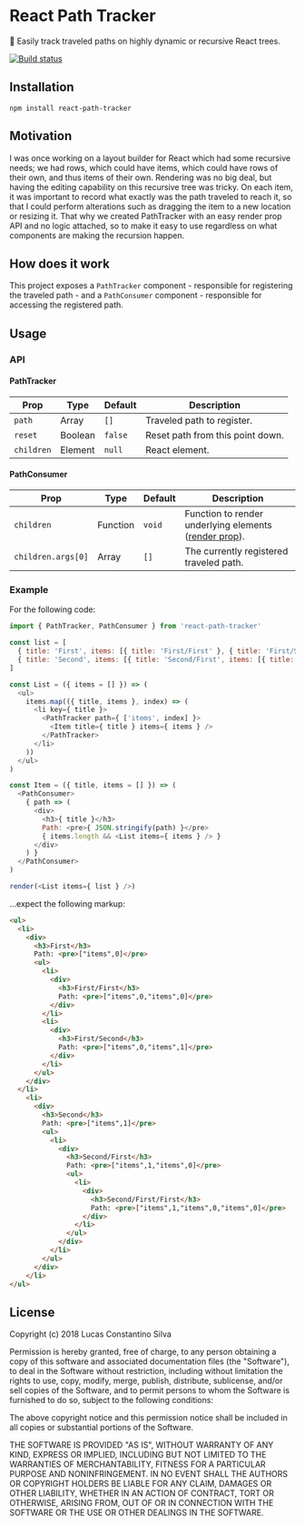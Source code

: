 # React Path Tracker

:paw_prints: Easily track traveled paths on highly dynamic or recursive React trees.

[![Build status](https://travis-ci.org/lucasconstantino/react-path-tracker.svg?branch=master)](https://travis-ci.org/lucasconstantino/react-path-tracker)

## Installation

```
npm install react-path-tracker
```

## Motivation

I was once working on a layout builder for React which had some recursive needs; we had rows, which could have items, which could have rows of their own, and thus items of their own. Rendering was no big deal, but having the editing capability on this recursive tree was tricky. On each item, it was important to record what exactly was the path traveled to reach it, so that I could perform alterations such as dragging the item to a new location or resizing it. That why we created PathTracker with an easy render prop API and no logic attached, so to make it easy to use regardless on what components are making the recursion happen.

## How does it work

This project exposes a `PathTracker` component - responsible for registering the traveled path - and a `PathConsumer` component - responsible for accessing the registered path.

## Usage

### API

#### PathTracker

Prop | Type | Default | Description
---------|------|---------|------------
`path` | Array | `[]` | Traveled path to register.
`reset` | Boolean | `false` | Reset path from this point down.
`children` | Element | `null` | React element.

#### PathConsumer

Prop | Type | Default | Description
---------|------|---------|------------
`children` | Function | `void` | Function to render underlying elements ([render prop](https://reactjs.org/docs/render-props.html)).
`children.args[0]` | Array | `[]` | The currently registered traveled path.

### Example

For the following code:

```js
import { PathTracker, PathConsumer } from 'react-path-tracker'

const list = [
  { title: 'First', items: [{ title: 'First/First' }, { title: 'First/Second' }] },
  { title: 'Second', items: [{ title: 'Second/First', items: [{ title: 'Second/First/First' }] }] }
]

const List = ({ items = [] }) => (
  <ul>
    items.map(({ title, items }, index) => (
      <li key={ title }>
        <PathTracker path={ ['items', index] }>
          <Item title={ title } items={ items } />
        </PathTracker>
      </li>
    ))
  </ul>
)

const Item = ({ title, items = [] }) => (
  <PathConsumer>
    { path => (
      <div>
        <h3>{ title }</h3>
        Path: <pre>{ JSON.stringify(path) }</pre>
        { items.length && <List items={ items } /> }
      </div>
    ) }
  </PathConsumer>
)

render(<List items={ list } />)
```

...expect the following markup:

```html
<ul>
  <li>
    <div>
      <h3>First</h3>
      Path: <pre>["items",0]</pre>
      <ul>
        <li>
          <div>
            <h3>First/First</h3>
            Path: <pre>["items",0,"items",0]</pre>
          </div>
        </li>
        <li>
          <div>
            <h3>First/Second</h3>
            Path: <pre>["items",0,"items",1]</pre>
          </div>
        </li>
      </ul>
    </div>
  </li>
    <li>
      <div>
        <h3>Second</h3>
        Path: <pre>["items",1]</pre>
        <ul>
          <li>
            <div>
              <h3>Second/First</h3>
              Path: <pre>["items",1,"items",0]</pre>
              <ul>
                <li>
                  <div>
                    <h3>Second/First/First</h3>
                    Path: <pre>["items",1,"items",0,"items",0]</pre>
                  </div>
                </li>
              </ul>
            </div>
          </li>
        </ul>
      </div>
    </li>
</ul>
```

## License

Copyright (c) 2018 Lucas Constantino Silva

Permission is hereby granted, free of charge, to any person obtaining a copy of
this software and associated documentation files (the "Software"), to deal in
the Software without restriction, including without limitation the rights to
use, copy, modify, merge, publish, distribute, sublicense, and/or sell copies
of the Software, and to permit persons to whom the Software is furnished to do
so, subject to the following conditions:

The above copyright notice and this permission notice shall be included in all
copies or substantial portions of the Software.

THE SOFTWARE IS PROVIDED "AS IS", WITHOUT WARRANTY OF ANY KIND, EXPRESS OR
IMPLIED, INCLUDING BUT NOT LIMITED TO THE WARRANTIES OF MERCHANTABILITY,
FITNESS FOR A PARTICULAR PURPOSE AND NONINFRINGEMENT. IN NO EVENT SHALL THE
AUTHORS OR COPYRIGHT HOLDERS BE LIABLE FOR ANY CLAIM, DAMAGES OR OTHER
LIABILITY, WHETHER IN AN ACTION OF CONTRACT, TORT OR OTHERWISE, ARISING FROM,
OUT OF OR IN CONNECTION WITH THE SOFTWARE OR THE USE OR OTHER DEALINGS IN THE
SOFTWARE.
